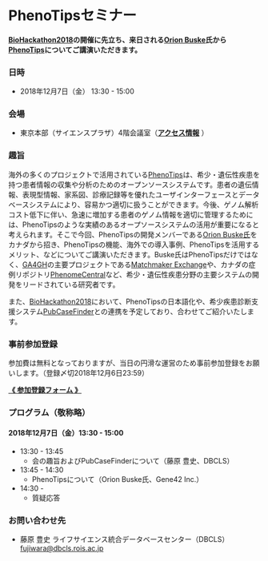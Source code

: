 # PhenoTipsセミナー  

#### [BioHackathon2018](http://2018.biohackathon.org/)の開催に先立ち、来日される[Orion Buske](https://gene42.com/company/team)氏から[PhenoTips](https://phenotips.org)についてご講演いただきます。
  
### 日時
- 2018年12月7日（金） 13:30 - 15:00

### 会場
- 東京本部（サイエンスプラザ）4階会議室（[**アクセス情報**](http://www.jst.go.jp/koutsu.html#TOKYO) ）

### 趣旨
海外の多くのプロジェクトで活用されている[PhenoTips](https://phenotips.org)は、希少・遺伝性疾患を持つ患者情報の収集や分析のためのオープンソースシステムです。患者の遺伝情報、表現型情報、家系図、診療記録等を優れたユーザインターフェースとデータベースシステムにより、容易かつ適切に扱うことができます。今後、ゲノム解析コスト低下に伴い、急速に増加する患者のゲノム情報を適切に管理するためには、PhenoTipsのような実績のあるオープソースシステムの活用が重要になると考えられます。そこで今回、PhenoTipsの開発メンバーである[Orion Buske氏](https://gene42.com/company/team)をカナダから招き、PhenoTipsの機能、海外での導入事例、PhenoTipsを活用するメリット、などについてご講演いただきます。Buske氏はPhenoTipsだけではなく、[GA4GH](https://www.ga4gh.org)の主要プロジェクトである[Matchmaker Exchange](https://www.matchmakerexchange.org)や、カナダの症例リポジトリ[PhenomeCentral](https://www.phenomecentral.org)など、希少・遺伝性疾患分野の主要システムの開発をリードされている研究者です。

また、[BioHackathon2018](http://2018.biohackathon.org/)において、PhenoTipsの日本語化や、希少疾患診断支援システム[PubCaseFinder](https://pubcasefinder.dbcls.jp)との連携を予定しており、合わせてご紹介いたします。
  
### 事前参加登録
参加費は無料となっておりますが、当日の円滑な運営のため事前参加登録をお願いします。（登録〆切2018年12月6日23:59）

[**《 参加登録フォーム 》**](https://goo.gl/forms/udGTpUcF1BCsKl9o2)
  
### プログラム（敬称略）
#### 2018年12月7日（金）13:30 - 15:00
* 13:30 - 13:45
  - 会の趣旨およびPubCaseFinderについて（藤原 豊史、DBCLS）
* 13:45 - 14:30
  - PhenoTipsについて（Orion Buske氏、Gene42 Inc.）
* 14:30 - 
  - 質疑応答
  
### お問い合わせ先
- 藤原 豊史 ライフサイエンス統合データベースセンター（DBCLS）[fujiwara@dbcls.rois.ac.jp](mailto:fujiwara@dbcls.rois.ac.jp)

